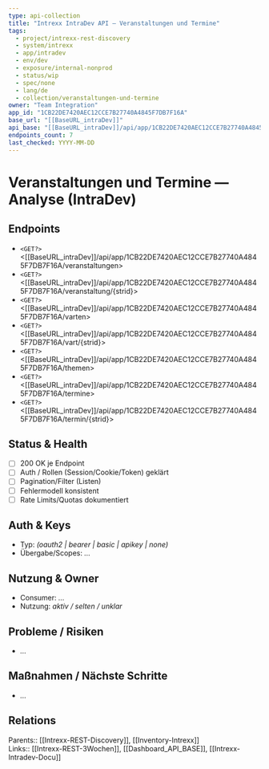 ```yaml
---
type: api-collection
title: "Intrexx IntraDev API — Veranstaltungen und Termine"
tags:
  - project/intrexx-rest-discovery
  - system/intrexx
  - app/intradev
  - env/dev
  - exposure/internal-nonprod
  - status/wip
  - spec/none
  - lang/de
  - collection/veranstaltungen-und-termine
owner: "Team Integration"
app_id: "1CB22DE7420AEC12CCE7B27740A4845F7DB7F16A"
base_url: "[[BaseURL_intraDev]]"
api_base: "[[BaseURL_intraDev]]/api/app/1CB22DE7420AEC12CCE7B27740A4845F7DB7F16A"
endpoints_count: 7
last_checked: YYYY-MM-DD
---
```


# Veranstaltungen und Termine — Analyse (IntraDev)

## Endpoints
- `<GET?>` <[[BaseURL_intraDev]]/api/app/1CB22DE7420AEC12CCE7B27740A4845F7DB7F16A/veranstaltungen>
- `<GET?>` <[[BaseURL_intraDev]]/api/app/1CB22DE7420AEC12CCE7B27740A4845F7DB7F16A/veranstaltung/{strid}>
- `<GET?>` <[[BaseURL_intraDev]]/api/app/1CB22DE7420AEC12CCE7B27740A4845F7DB7F16A/varten>
- `<GET?>` <[[BaseURL_intraDev]]/api/app/1CB22DE7420AEC12CCE7B27740A4845F7DB7F16A/vart/{strid}>
- `<GET?>` <[[BaseURL_intraDev]]/api/app/1CB22DE7420AEC12CCE7B27740A4845F7DB7F16A/themen>
- `<GET?>` <[[BaseURL_intraDev]]/api/app/1CB22DE7420AEC12CCE7B27740A4845F7DB7F16A/termine>
- `<GET?>` <[[BaseURL_intraDev]]/api/app/1CB22DE7420AEC12CCE7B27740A4845F7DB7F16A/termin/{strid}>

## Status & Health
- [ ] 200 OK je Endpoint
- [ ] Auth / Rollen (Session/Cookie/Token) geklärt
- [ ] Pagination/Filter (Listen)
- [ ] Fehlermodell konsistent
- [ ] Rate Limits/Quotas dokumentiert

## Auth & Keys
- Typ: _(oauth2 | bearer | basic | apikey | none)_  
- Übergabe/Scopes: _…_

## Nutzung & Owner
- Consumer: _…_  
- Nutzung: _aktiv / selten / unklar_

## Probleme / Risiken
- _…_

## Maßnahmen / Nächste Schritte
- _…_

## Relations
Parents:: [[Intrexx-REST-Discovery]], [[Inventory-Intrexx]]  
Links:: [[Intrexx-REST-3Wochen]], [[Dashboard_API_BASE]], [[Intrexx-Intradev-Docu]]
